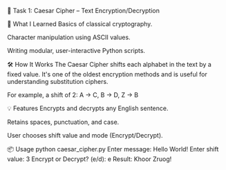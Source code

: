 📁 Task 1: Caesar Cipher – Text Encryption/Decryption

🧠 What I Learned
Basics of classical cryptography.

Character manipulation using ASCII values.

Writing modular, user-interactive Python scripts.

🛠️ How It Works
The Caesar Cipher shifts each alphabet in the text by a fixed value. It's one of the oldest encryption methods and is useful for understanding substitution ciphers.

For example, a shift of 2:
A → C, B → D, Z → B

💡 Features
Encrypts and decrypts any English sentence.

Retains spaces, punctuation, and case.

User chooses shift value and mode (Encrypt/Decrypt).

📦 Usage
python caesar_cipher.py
Enter message: Hello World!
Enter shift value: 3
Encrypt or Decrypt? (e/d): e
Result: Khoor Zruog!
